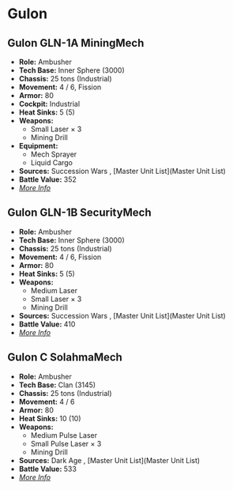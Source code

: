 # Gulon 

## Gulon GLN-1A MiningMech 

- **Role:** Ambusher 
- **Tech Base:** Inner Sphere (3000) 
- **Chassis:** 25 tons (Industrial) 
- **Movement:** 4 / 6, Fission 
- **Armor:** 80 
- **Cockpit:** Industrial 
- **Heat Sinks:** 5 (5) 
- **Weapons:** 
  - Small Laser × 3 
  - Mining Drill 
- **Equipment:** 
  - Mech Sprayer 
  - Liquid Cargo 
- **Sources:** Succession Wars , [Master Unit List](Master Unit List) 
- **Battle Value:** 352 
- [*More Info*](gulon/gulon_gln-1a_miningmech.md) 

## Gulon GLN-1B SecurityMech 

- **Role:** Ambusher 
- **Tech Base:** Inner Sphere (3000) 
- **Chassis:** 25 tons (Industrial) 
- **Movement:** 4 / 6, Fission 
- **Armor:** 80 
- **Heat Sinks:** 5 (5) 
- **Weapons:** 
  - Medium Laser 
  - Small Laser × 3 
  - Mining Drill 
- **Sources:** Succession Wars , [Master Unit List](Master Unit List) 
- **Battle Value:** 410 
- [*More Info*](gulon/gulon_gln-1b_securitymech.md) 

## Gulon C SolahmaMech 

- **Role:** Ambusher 
- **Tech Base:** Clan (3145) 
- **Chassis:** 25 tons (Industrial) 
- **Movement:** 4 / 6 
- **Armor:** 80 
- **Heat Sinks:** 10 (10) 
- **Weapons:** 
  - Medium Pulse Laser 
  - Small Pulse Laser × 3 
  - Mining Drill 
- **Sources:** Dark Age , [Master Unit List](Master Unit List) 
- **Battle Value:** 533 
- [*More Info*](gulon/gulon_c_solahmamech.md) 

